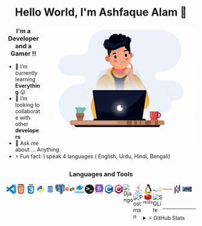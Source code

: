 <h1 align="center">Hello World, I'm Ashfaque Alam  👋</h1>



<img align="right" alt="GIF" src="https://github.com/AshfaqueAlam/AshfaqueAlam/blob/main/coding_gif/code6.gif?raw=true" width="413" height="317" />



<h3 align="center">I'm a Developer and a Gamer !!</h3>



- 🌱 I’m currently learning **Everything** 😛
- 👯 I’m looking to collaborate with other **developers**
- 💬 Ask me about ... Anything
- ⚡ Fun fact: I speak 4 languages ( English, Urdu, Hindi, Bengali)



<h3 align="center">Languages and Tools</h3>

[<img align="left" alt="Visual Studio Code" width="26px" src="https://raw.githubusercontent.com/github/explore/80688e429a7d4ef2fca1e82350fe8e3517d3494d/topics/visual-studio-code/visual-studio-code.png" />][github]
[<img align="left" alt="HTML5" width="26px" src="https://raw.githubusercontent.com/github/explore/80688e429a7d4ef2fca1e82350fe8e3517d3494d/topics/html/html.png" />][github]
[<img align="left" alt="CSS3" width="26px" src="https://raw.githubusercontent.com/github/explore/80688e429a7d4ef2fca1e82350fe8e3517d3494d/topics/css/css.png" />][github]
<!-- [<img align="left" alt="CSharp" width="26px" src="https://raw.githubusercontent.com/github/explore/80688e429a7d4ef2fca1e82350fe8e3517d3494d/topics/csharp/csharp.png" />][github] -->
<!-- [<img align="left" alt="JavaScript" width="26px" src="https://raw.githubusercontent.com/github/explore/80688e429a7d4ef2fca1e82350fe8e3517d3494d/topics/javascript/javascript.png" />][github] -->
<!-- [<img align="left" alt="React" width="26px" src="https://raw.githubusercontent.com/github/explore/80688e429a7d4ef2fca1e82350fe8e3517d3494d/topics/react/react.png" />][github] -->
<!-- [<img align="left" alt="Node.js" width="26px" src="https://raw.githubusercontent.com/github/explore/80688e429a7d4ef2fca1e82350fe8e3517d3494d/topics/nodejs/nodejs.png" />][github] -->
[<img align="left" alt="python" width="26px" src="https://raw.githubusercontent.com/github/explore/80688e429a7d4ef2fca1e82350fe8e3517d3494d/topics/python/python.png" />][github]
<!-- [<img align="left" alt="flask" width="26px" src="https://raw.githubusercontent.com/github/explore/80688e429a7d4ef2fca1e82350fe8e3517d3494d/topics/flask/flask.png" />][github] -->
[<img align="left" alt="SQL" width="26px" src="https://raw.githubusercontent.com/github/explore/80688e429a7d4ef2fca1e82350fe8e3517d3494d/topics/sql/sql.png" />][github]
[<img align="left" alt="postgreSQL" width="26px" src="https://raw.githubusercontent.com/github/explore/80688e429a7d4ef2fca1e82350fe8e3517d3494d/topics/postgresql/postgresql.png" />][github]
[<img align="left" alt="Git" width="26px" src="https://raw.githubusercontent.com/github/explore/80688e429a7d4ef2fca1e82350fe8e3517d3494d/topics/git/git.png" />][github]
[<img align="left" alt="Docker" width="26px" src="https://raw.githubusercontent.com/github/explore/80688e429a7d4ef2fca1e82350fe8e3517d3494d/topics/docker/docker.png" />][github]
[<img align="left" alt="Terminal" width="26px" src="https://raw.githubusercontent.com/github/explore/80688e429a7d4ef2fca1e82350fe8e3517d3494d/topics/terminal/terminal.png" />][github]
[<img align="left" alt="Bootstrap" width="26px" src="https://raw.githubusercontent.com/devicons/devicon/master/icons/bootstrap/bootstrap-plain-wordmark.svg" />][github]
[<img align="left" alt="C" width="26px" src="https://raw.githubusercontent.com/devicons/devicon/master/icons/c/c-original.svg" />][github]
[<img align="left" alt="CPP" width="26px" src="https://raw.githubusercontent.com/devicons/devicon/master/icons/cplusplus/cplusplus-original.svg" />][github]
[<img align="left" alt="Django" width="26px" src="https://cdn.jsdelivr.net/gh/devicons/devicon/icons/django/django-plain.svg" />][github]
[<img align="left" alt="Java" width="26px" src="https://raw.githubusercontent.com/devicons/devicon/master/icons/java/java-original.svg" />][github]
[<img align="left" alt="Linux" width="26px" src="https://raw.githubusercontent.com/devicons/devicon/master/icons/linux/linux-original.svg" />][github]
[<img align="left" alt="MySQL" width="26px" src="https://raw.githubusercontent.com/devicons/devicon/master/icons/mysql/mysql-original-wordmark.svg" />][github]
[<img align="left" alt="Oracle" width="26px" src="https://raw.githubusercontent.com/devicons/devicon/master/icons/oracle/oracle-original.svg" />][github]
[<img align="left" alt="Pandas" width="26px" src="https://raw.githubusercontent.com/devicons/devicon/2ae2a900d2f041da66e950e4d48052658d850630/icons/pandas/pandas-original.svg" />][github]
[<img align="left" alt="PHP" width="26px" src="https://raw.githubusercontent.com/devicons/devicon/master/icons/php/php-original.svg" />][github]
[<img align="left" alt="Postman" width="26px" src="https://www.vectorlogo.zone/logos/getpostman/getpostman-icon.svg" />][github]
[<img align="left" alt="Redis" width="26px" src="https://raw.githubusercontent.com/devicons/devicon/master/icons/redis/redis-original-wordmark.svg" />][github]
[<img align="left" alt="SQLite" width="26px" src="https://www.vectorlogo.zone/logos/sqlite/sqlite-icon.svg" />][github]

<br /><br /><br />

---



<details>
  <summary> ⚡ GitHub Stats </summary> <br>
  <div align="center">
    <img height="190em" align="center" alt="Ashfaque's GitHub Stats" src="https://github-readme-stats.vercel.app/api?username=AshfaqueAlam&title_color=2185FF&text_color=C9D1D9&icon_color=6CA6FE&show_icons=true&hide_border=1&bg_color=0D1117&theme=dracula&include_all_commits=true&count_private=true" />
    <img height="350em" align="center" alt="Ashfaque's GitHub Top Languages" src="https://github-readme-stats.vercel.app/api/top-langs/?username=AshfaqueAlam&title_color=2185FF&text_color=C9D1D9&icon_color=DD6387&show_icons=true&hide_border=1&bg_color=0D1117&langs_count=10&theme=dracula" />
  </div>
</details>



[github]: https://github.com/AshfaqueAlam
